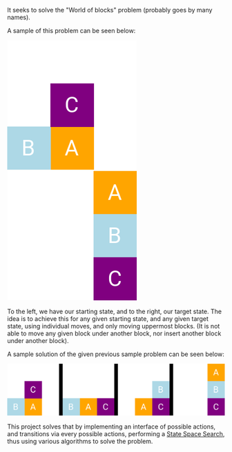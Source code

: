 It seeks to solve the "World of blocks" problem (probably goes by many names).

A sample of this problem can be seen below:

<p float="left">
  <img src="images/start.png" width="300" />
  <img src="images/end.png" width="300" /> 
</p>

To the left, we have our starting state, and to the right, our target state. 
The idea is to achieve this for any given starting state, and any given target state, using individual moves, and only moving uppermost blocks.
(It is not able to move any given block under another block, nor insert another block under another block).

A sample solution of the given previous sample problem can be seen below:

![Solution](transiciones.png)

This project solves that by implementing an interface of possible actions, and transitions via every possible actions, performing a <a href="https://en.wikipedia.org/wiki/State_space_search">State Space Search</a>, thus using various algorithms to solve the problem.
